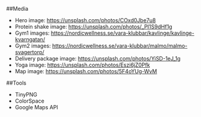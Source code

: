 ##Media

-   Hero image: https://unsplash.com/photos/COxd0Jbe7u8
-   Protein shake image: https://unsplash.com/photos/_PI1S9dHf1g
-   Gym1 images: https://nordicwellness.se/vara-klubbar/kavlinge/kavlinge-kvarngatan/
-   Gym2 images: https://nordicwellness.se/vara-klubbar/malmo/malmo-svagertorp/
-   Delivery package image: https://unsplash.com/photos/YiSD-1eJ_1g
-   Yoga image: https://unsplash.com/photos/Eszi6jZ0Pfk
-   Map image: https://unsplash.com/photos/5F4oYUg-WvM

##Tools

-   TinyPNG
-   ColorSpace
-   Google Maps API

